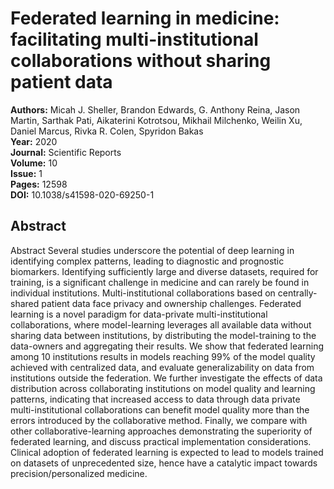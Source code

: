 # Federated learning in medicine: facilitating multi-institutional collaborations without sharing patient data

**Authors:** Micah J. Sheller, Brandon Edwards, G. Anthony Reina, Jason Martin, Sarthak Pati, Aikaterini Kotrotsou, Mikhail Milchenko, Weilin Xu, Daniel Marcus, Rivka R. Colen, Spyridon Bakas  
**Year:** 2020  
**Journal:** Scientific Reports  
**Volume:** 10  
**Issue:** 1  
**Pages:** 12598  
**DOI:** 10.1038/s41598-020-69250-1  

## Abstract
Abstract
            Several studies underscore the potential of deep learning in identifying complex patterns, leading to diagnostic and prognostic biomarkers. Identifying sufficiently large and diverse datasets, required for training, is a significant challenge in medicine and can rarely be found in individual institutions. Multi-institutional collaborations based on centrally-shared patient data face privacy and ownership challenges. Federated learning is a novel paradigm for data-private multi-institutional collaborations, where model-learning leverages all available data without sharing data between institutions, by distributing the model-training to the data-owners and aggregating their results. We show that federated learning among 10 institutions results in models reaching 99% of the model quality achieved with centralized data, and evaluate generalizability on data from institutions outside the federation. We further investigate the effects of data distribution across collaborating institutions on model quality and learning patterns, indicating that increased access to data through data private multi-institutional collaborations can benefit model quality more than the errors introduced by the collaborative method. Finally, we compare with other collaborative-learning approaches demonstrating the superiority of federated learning, and discuss practical implementation considerations. Clinical adoption of federated learning is expected to lead to models trained on datasets of unprecedented size, hence have a catalytic impact towards precision/personalized medicine.

